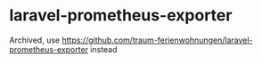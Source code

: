 # laravel-prometheus-exporter

Archived, use https://github.com/traum-ferienwohnungen/laravel-prometheus-exporter instead
